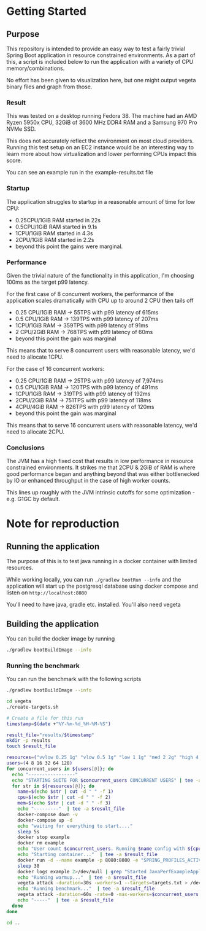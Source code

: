 # Getting Started

## Purpose
This repository is intended to provide an easy way to test a fairly trivial Spring Boot application in resource constrained 
environments. As a part of this, a script is included below to run the application with a variety of CPU memory/combinations.

No effort has been given to visualization here, but one might output vegeta binary files and graph from those.

### Result

This was tested on a desktop running Fedora 38. The machine had an AMD Ryzen 5950x CPU, 32GiB of 3600 MHz DDR4 RAM and a Samsung 970 Pro NVMe SSD.  

This does not accurately reflect the environment on most cloud providers. Running this test setup on an EC2 instance would 
be an interesting way to learn more about how virtualization and lower performing CPUs impact this score.

You can see an example run in the example-results.txt file

### Startup
The application struggles to startup in a reasonable amount of time for low CPU:
  * 0.25CPU/1GiB RAM started in 22s
  * 0.5CPU/1GiB RAM started in 9.1s
  * 1CPU/1GiB RAM started in 4.3s
  * 2CPU/1GiB RAM started in 2.2s
  * beyond this point the gains were marginal.

### Performance
Given the trivial nature of the functionality in this application, I'm choosing 100ms as the target p99 latency.

For the first case of 8 concurrent workers, the performance of the application scales dramatically with CPU up to around 2 CPU then tails off
  * 0.25 CPU/1GiB RAM -> 55TPS with p99 latency of 615ms 
  * 0.5 CPU/1GiB RAM -> 139TPS with p99 latency of 207ms 
  * 1CPU/1GiB RAM -> 359TPS with p99 latency of 91ms 
  * 2 CPU/2GiB RAM -> 768TPS with p99 latency of 60ms 
  * beyond this point the gain was marginal

This means that to serve 8 concurrent users with reasonable latency, we'd need to allocate 1CPU. 

For the case of 16 concurrent workers:
* 0.25 CPU/1GiB RAM -> 25TPS with p99 latency of 7,974ms
* 0.5 CPU/1GiB RAM -> 120TPS with p99 latency of 491ms
* 1CPU/1GiB RAM -> 319TPS with p99 latency of 192ms
* 2CPU/2GiB RAM -> 751TPS with p99 latency of 118ms
* 4CPU/4GiB RAM -> 826TPS with p99 latency of 120ms
* beyond this point the gain was marginal

This means that to serve 16 concurrent users with reasonable latency, we'd need to allocate 2CPU.



### Conclusions

The JVM has a high fixed cost that results in low performance in resource constrained environments. It strikes me that 
2CPU & 2GiB of RAM is where good performance began and anything beyond that was either bottlenecked by IO or enhanced throughput in the case 
of high worker counts.

This lines up roughly with the JVM intrinsic cutoffs for some optimization - e.g. G1GC by default.

# Note for reproduction

## Running the application

The purpose of this is to test java running in a docker container with limited resources.

While working locally, you can run `./gradlew bootRun --info` and the application will start up 
the postgresql database using docker compose and listen on `http://localhost:8080`

You'll need to have java, gradle etc. installed. You'll also need vegeta

## Building the application

You can build the docker image by running 

```bash
./gradlew bootBuildImage --info
```

### Running the benchmark
You can run the benchmark with the following scripts

```bash
./gradlew bootBuildImage --info

cd vegeta 
./create-targets.sh

# Create a file for this run
timestamp=$(date +"%Y-%m-%d_%H-%M-%S")

result_file="results/$timestamp"
mkdir -p results
touch $result_file

resources=("vvlow 0.25 1g" "vlow 0.5 1g" "low 1 1g" "med 2 2g" "high 4 4g" "vhigh 8 8g" "vvhigh 16 8g")
users=(4 8 16 32 64 128)
for concurrent_users in ${users[@]}; do
  echo "-----------------"
  echo "STARTING SUITE FOR $concurrent_users CONCURRENT USERS" | tee -a $result_file
  for str in ${resources[@]}; do 
    name=$(echo $str | cut -d " " -f 1)
    cpu=$(echo $str | cut -d " " -f 2)
    mem=$(echo $str | cut -d " " -f 3)
    echo "---------"  | tee -a $result_file
    docker-compose down -v
    docker-compose up -d
    echo "waiting for everything to start...."
    sleep 5s
    docker stop example
    docker rm example
    echo "User count $concurrent_users. Running $name config with ${cpu} cpu and ${mem} memory" | tee -a $result_file
    echo "Starting container..."  | tee -a $result_file
    docker run -d --name example -p 8080:8080 -e "SPRING_PROFILES_ACTIVE=docker" --cpus $cpu --memory $mem docker.io/library/stepbeekio:0.0.1-SNAPSHOT
    sleep 30
    docker logs example 2>/dev/null | grep "Started JavaPerfExampleApplicationKt"  | tee -a $result_file
    echo "Running warmup..."  | tee -a $result_file
    vegeta attack -duration=30s -workers=1 --targets=targets.txt > /dev/null
    echo "Running benchmark..."  | tee -a $result_file
    vegeta attack -duration=60s -rate=0 -max-workers=$concurrent_users --targets=targets.txt | vegeta report --type=text | tee -a $result_file
    echo "-----"  | tee -a $result_file
  done
done

cd ..
```
